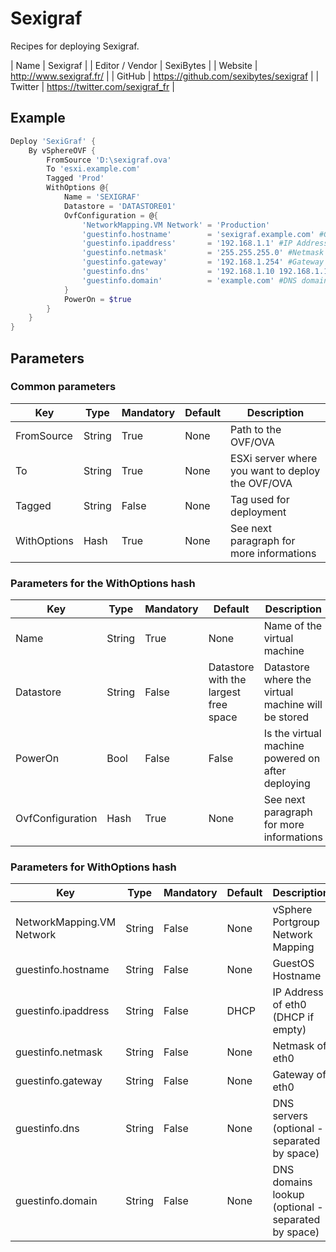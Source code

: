 # Sexigraf
Recipes for deploying Sexigraf.

| Name             | Sexigraf                              |
| Editor / Vendor  | SexiBytes                             |
| Website          | http://www.sexigraf.fr/               |
| GitHub           | https://github.com/sexibytes/sexigraf |
| Twitter          | https://twitter.com/sexigraf_fr       |

## Example

```Powershell
Deploy 'SexiGraf' {
    By vSphereOVF {
        FromSource 'D:\sexigraf.ova'
        To 'esxi.example.com'
        Tagged 'Prod'
        WithOptions @{
            Name = 'SEXIGRAF'
            Datastore = 'DATASTORE01'
            OvfConfiguration = @{
                'NetworkMapping.VM Network' = 'Production'
                'guestinfo.hostname'        = 'sexigraf.example.com' #GuestOS Hostname
                'guestinfo.ipaddress'       = '192.168.1.1' #IP Address of eth0 (DHCP if empty)
                'guestinfo.netmask'         = '255.255.255.0' #Netmask of eth0
                'guestinfo.gateway'         = '192.168.1.254' #Gateway of eth0
                'guestinfo.dns'             = '192.168.1.10 192.168.1.11' #DNS servers (optional - separated by space)
                'guestinfo.domain'          = 'example.com' #DNS domains lookup (optional - separated by space)
            }
            PowerOn = $true
        }
    }
}
```

## Parameters
### Common parameters

| Key           | Type    | Mandatory | Default | Description                                      |
| ------------- | --------| --------- | ------- |------------------------------------------------- |
| FromSource    | String  | True      | None    | Path to the OVF/OVA                              |
| To            | String  | True      | None    | ESXi server where you want to deploy the OVF/OVA |
| Tagged        | String  | False     | None    | Tag used for deployment                          |
| WithOptions   | Hash    | True      | None    | See next paragraph  for more informations        |

### Parameters for the WithOptions hash

| Key                | Type    | Mandatory | Default                                  | Description                                        |
| ------------------ | --------| --------- | ---------------------------------------- |--------------------------------------------------- |
| Name               | String  | True      | None                                     | Name of the virtual machine                        |
| Datastore          | String  | False     | Datastore with the largest free space    | Datastore where the virtual machine will be stored |
| PowerOn            | Bool    | False     | False                                    | Is the virtual machine powered on after deploying  |
| OvfConfiguration   | Hash    | True      | None                                     | See next paragraph  for more informations          |

### Parameters for WithOptions hash

| Key                       | Type    | Mandatory | Default                                  | Description                                        |
| ------------------------- | --------| --------- | ---------------------------------------- |--------------------------------------------------- |
| NetworkMapping.VM Network | String  | False     | None                                     | vSphere Portgroup Network Mapping                  |
| guestinfo.hostname        | String  | False     | None                                     | GuestOS Hostname                                   |
| guestinfo.ipaddress       | String  | False     | DHCP                                     | IP Address of eth0 (DHCP if empty)                 |
| guestinfo.netmask         | String  | False     | None                                     | Netmask of eth0                                    |
| guestinfo.gateway         | String  | False     | None                                     | Gateway of eth0                                    |
| guestinfo.dns             | String  | False     | None                                     | DNS servers (optional - separated by space)        |
| guestinfo.domain          | String  | False     | None                                     | DNS domains lookup (optional - separated by space) |
